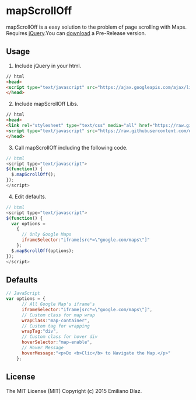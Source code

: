 # mapScrollOff
mapScrollOff is a easy solution to the problem of page scrolling with Maps. Requires [jQuery](jquery.com).You can [download](https://github.com/diazemiliano/mapScrollOff/releases) a Pre-Release version.
## Usage
1. Include jQuery in your html.
``` html
// html
<head>
<script type="text/javascript" src="https://ajax.googleapis.com/ajax/libs/jquery/2.1.3/jquery.min.js?ver=2.1.3"></script>
</head>
```
2. Include mapScrollOff Libs.
``` html
// html
<head>
<link rel="stylesheet" type="text/css" media="all" href="https://raw.githubusercontent.com/diazemiliano/mapScrollOff/master/style.css">
<script type="text/javascript" src="https://raw.githubusercontent.com/diazemiliano/mapScrollOff/master/mapScrollOff.js"></script>
</head>
```
3. Call mapScrollOff including the following code.
``` javascript
// html
<script type="text/javascript">
$(function() {
  $.mapScrollOff();
});
</script>
```
4. Edit defaults.
``` javascript
// html
<script type="text/javascript">
$(function() {
  var options =
    {
      // Only Google Maps
      iframeSelector:"iframe[src*=\"google.com/maps\"]"
    };
  $.mapScrollOff(options);
});
</script>
```
## Defaults
``` javascript
// JavaScript
var options = {
      // All Google Map's iframe's
      iframeSelector:"iframe[src*=\"google.com/maps\"]",
      // Custom class for map wrap
      wrapClass:"map-container",
      // Custom tag for wrapping
      wrapTag:"div",
      // Custom class for hover div
      hoverSelector:"map-enable",
      // Hover Message
      hoverMessage:"<p>Do <b>Clic</b> to Navigate the Map.</p>"
    };
```
## License
The MIT License (MIT) Copyright (c) 2015 Emiliano Díaz.
